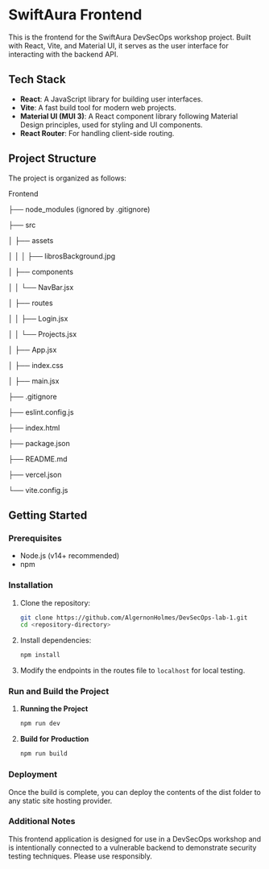 # SwiftAura Frontend

This is the frontend for the SwiftAura DevSecOps workshop project. Built with React, Vite, and Material UI, it serves as the user interface for interacting with the backend API.

## Tech Stack
- **React**: A JavaScript library for building user interfaces.
- **Vite**: A fast build tool for modern web projects.
- **Material UI (MUI 3)**: A React component library following Material Design principles, used for styling and UI components.
- **React Router**: For handling client-side routing.

## Project Structure
The project is organized as follows:

Frontend

├── node_modules (ignored by .gitignore)

├── src

│   ├── assets

│   │   │   ├── librosBackground.jpg

│   ├── components

│   │   └── NavBar.jsx

│   ├── routes

│   │   ├── Login.jsx

│   │   └── Projects.jsx

│   ├── App.jsx

│   ├── index.css

│   ├── main.jsx

├── .gitignore

├── eslint.config.js

├── index.html

├── package.json

├── README.md

├── vercel.json

└── vite.config.js


## Getting Started

### Prerequisites
- Node.js (v14+ recommended)
- npm

### Installation

1. Clone the repository:
    ```bash
    git clone https://github.com/AlgernonHolmes/DevSecOps-lab-1.git
    cd <repository-directory>
    ```

2. Install dependencies:
    ```bash
    npm install
    ```

3. Modify the endpoints in the routes file to `localhost` for local testing.

### Run and Build the Project

1. **Running the Project**
    ```bash
    npm run dev
    ```

2. **Build for Production**
    ```bash
    npm run build
    ```

### Deployment

Once the build is complete, you can deploy the contents of the dist folder to any static site hosting provider.

### Additional Notes

This frontend application is designed for use in a DevSecOps workshop and is intentionally connected to a vulnerable backend to demonstrate security testing techniques. Please use responsibly.
